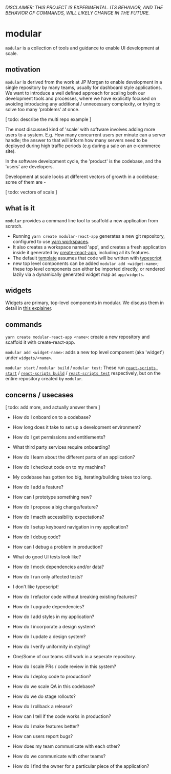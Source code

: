_DISCLAIMER: THIS PROJECT IS EXPERIMENTAL. ITS BEHAVIOR, AND THE BEHAVIOR OF
COMMANDS, WILL LIKELY CHANGE IN THE FUTURE._

# modular

`modular` is a collection of tools and guidance to enable UI development at
scale.

## motivation

`modular` is derived from the work at JP Morgan to enable development in a
single repository by many teams, usually for dashboard style applications. We
want to introduce a well defined approach for scaling both our development tools
and processes, where we have explicitly focused on avoiding introducing any
additional / unnecessary complexity, or trying to solve too many 'problems' at
once.

[ todo: describe the multi repo example ]

The most discussed kind of 'scale' with software involves adding more users to a
system. E.g. How many concurrent users per minute can a server handle; the
answer to that will inform how many servers need to be deployed during high
traffic periods (e.g during a sale on an e-commerce site).

In the software development cycle, the 'product' is the codebase, and the
'users' are developers.

Development at scale looks at different vectors of growth in a codebase; some of
them are -

[ todo: vectors of scale ]

## what is it

`modular` provides a command line tool to scaffold a new application from
scratch.

- Running `yarn create modular-react-app` generates a new git repository,
  configured to use
  [yarn workspaces](https://classic.yarnpkg.com/en/docs/workspaces/).
- It also creates a workspace named 'app', and creates a fresh application
  inside it generated by [create-react-app](https://create-react-app.dev/),
  including all its features.
- The default [template](https://create-react-app.dev/docs/custom-templates/)
  assumes that code will be written with
  [typescript](https://www.typescriptlang.org/)
- new top level components can be added `modular add <widget-name>`; these top
  level components can either be imported directly, or rendered lazily via a
  dynamically generated widget map as `app/widgets`.

## widgets

Widgets are primary, top-level components in modular. We discuss them in detail
in [this explainer](/docs/widgets.md).

## commands

`yarn create modular-react-app <name>`: create a new repository and scaffold it
with create-react-app.

`modular add <widget-name>`: adds a new top level component (aka 'widget') under
`widgets/<name>`.

`modular start` / `modular build` / `modular test`: These run
[`react-scripts start`](https://create-react-app.dev/docs/getting-started#npm-start-or-yarn-start)
/ [`react-scripts build`](https://create-react-app.dev/docs/production-build) /
[`react-scripts test`](https://create-react-app.dev/docs/running-tests)
respectively, but on the entire repository created by `modular`.

## concerns / usecases

[ todo: add more, and actually answer them ]

- How do I onboard on to a codebase?
- How long does it take to set up a development environment?
- How do I get permissions and entitlements?
- What third party services require onboarding?

- How do I learn about the different parts of an application?

- How do I checkout code on to my machine?
- My codebase has gotten too big, iterating/building takes too long.

- How do I add a feature?
- How can I prototype something new?
- How do I propose a big change/feature?

- How do I macth accessibility expectations?
- How do I setup keyboard navigation in my application?

- How do I debug code?
- How can I debug a problem in production?

- What do good UI tests look like?
- How do I mock dependencies and/or data?
- How do I run only affected tests?

- I don't like typescript!
- How do I refactor code without breaking existing features?
- How do I upgrade dependencies?

- How do I add styles in my application?
- How do I incorporate a design system?
- How do I update a design system?
- How do I verify uniformity in styling?

- One/Some of our teams still work in a seperate repository.
- How do I scale PRs / code review in this system?

- How do I deploy code to production?
- How do we scale QA in this codebase?
- How do we do stage rollouts?
- How do I rollback a release?

- How can I tell if the code works in production?
- How do I make features better?

- How can users report bugs?

- How does my team communicate with each other?
- How do we communicate with other teams?
- How do I find the owner for a particular piece of the application?
